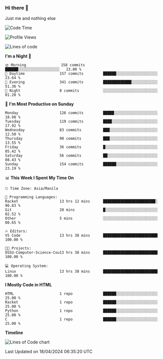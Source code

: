 ### Hi there 👋

Just me and nothing else


<!--START_SECTION:waka-->
![Code Time](http://img.shields.io/badge/Code%20Time-147%20hrs%2048%20mins-blue)

![Profile Views](http://img.shields.io/badge/Profile%20Views-13-blue)

![Lines of code](https://img.shields.io/badge/From%20Hello%20World%20I%27ve%20Written-1.6%20million%20lines%20of%20code-blue)

**I'm a Night 🦉** 

```text
🌞 Morning                158 commits         ██████░░░░░░░░░░░░░░░░░░░   23.80 % 
🌆 Daytime                157 commits         ██████░░░░░░░░░░░░░░░░░░░   23.64 % 
🌃 Evening                341 commits         █████████████░░░░░░░░░░░░   51.36 % 
🌙 Night                  8 commits           ░░░░░░░░░░░░░░░░░░░░░░░░░   01.20 % 
```
📅 **I'm Most Productive on Sunday** 

```text
Monday                   126 commits         █████░░░░░░░░░░░░░░░░░░░░   18.98 % 
Tuesday                  119 commits         ████░░░░░░░░░░░░░░░░░░░░░   17.92 % 
Wednesday                83 commits          ███░░░░░░░░░░░░░░░░░░░░░░   12.50 % 
Thursday                 90 commits          ███░░░░░░░░░░░░░░░░░░░░░░   13.55 % 
Friday                   36 commits          █░░░░░░░░░░░░░░░░░░░░░░░░   05.42 % 
Saturday                 56 commits          ██░░░░░░░░░░░░░░░░░░░░░░░   08.43 % 
Sunday                   154 commits         ██████░░░░░░░░░░░░░░░░░░░   23.19 % 
```


📊 **This Week I Spent My Time On** 

```text
🕑︎ Time Zone: Asia/Manila

💬 Programming Languages: 
Racket                   13 hrs 12 mins      ████████████████████████░   96.83 % 
Git                      20 mins             █░░░░░░░░░░░░░░░░░░░░░░░░   02.52 % 
Other                    5 mins              ░░░░░░░░░░░░░░░░░░░░░░░░░   00.65 % 

🔥 Editors: 
VS Code                  13 hrs 38 mins      █████████████████████████   100.00 % 

🐱‍💻 Projects: 
OSSU-Computer-Science-Cou13 hrs 38 mins      █████████████████████████   100.00 % 

💻 Operating System: 
Linux                    13 hrs 38 mins      █████████████████████████   100.00 % 
```

**I Mostly Code in HTML** 

```text
HTML                     1 repo              ██████░░░░░░░░░░░░░░░░░░░   25.00 % 
Racket                   1 repo              ██████░░░░░░░░░░░░░░░░░░░   25.00 % 
Python                   1 repo              ██████░░░░░░░░░░░░░░░░░░░   25.00 % 
C                        1 repo              ██████░░░░░░░░░░░░░░░░░░░   25.00 % 
```



**Timeline**

![Lines of Code chart](https://raw.githubusercontent.com/mauring55/mauring55/main/assets/bar_graph.png)


 Last Updated on 18/04/2024 06:35:20 UTC
<!--END_SECTION:waka-->
